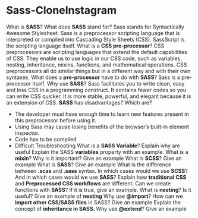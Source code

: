 # Sass-CloneInstagram
What is **SASS**? What does **SASS** stand for?
Sass stands for Syntactically Awesome Stylesheet. Sass is a preprocessor scripting language that is interpreted or compiled into Cascading Style Sheets (CSS). SassScript is the scripting language itself.
What is a **CSS pre-processor**?
CSS preprocessors are scripting languages that extend the default capabilities of CSS. They enable us to use logic in our CSS code, such as variables, nesting, inheritance, mixins, functions, and mathematical operations. CSS preprocessors all do similar things but in a different way and with their own syntaxes.
What does a **pre-processor** have to do with **SASS**?
Sass is a pre-processor itself.
Why use **SASS**?
Sass facilitates you to write clean, easy and less CSS in a programming construct. It contains fewer codes so you can write CSS quicker. It is more stable, powerful, and elegant because it is an extension of CSS.
**SASS** has disadvantages? Which are?
- The developer must have enough time to learn new features present in this preprocessor before using it.
- Using Sass may cause losing benefits of the browser’s built-in element inspector.
- Code has to be compiled
- Difficult Troubleshooting
What is a **SASS Variable**? Explain why are useful
Explain the SASS **variables** property with an example.
What is a **mixin**? Why is it important? Give an example
What is **SCSS**? Give an example
What is **SASS**? Give an example
What is the difference between **.scss** and **.sass** syntax.
In which cases would we use **SCSS**? And in which cases would we use **SASS**?
Explain how **traditional CSS** and **Preprocessed CSS workflows** are different.
Can we create functions with **SASS**? If it is true, give an example.
What is **nesting**? Is it useful? Give an example of **nesting**
Why use **@import**?
How can we **import other CSS/SASS files** in SASS? Give an example
Explain the concept of **inheritance in SASS**.
Why use **@extend**? Give an example
